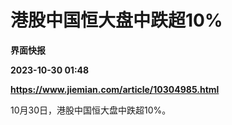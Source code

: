 # 港股中国恒大盘中跌超10%
**界面快报**

**2023-10-30 01:48**

**https://www.jiemian.com/article/10304985.html**

10月30日，港股中国恒大盘中跌超10%。